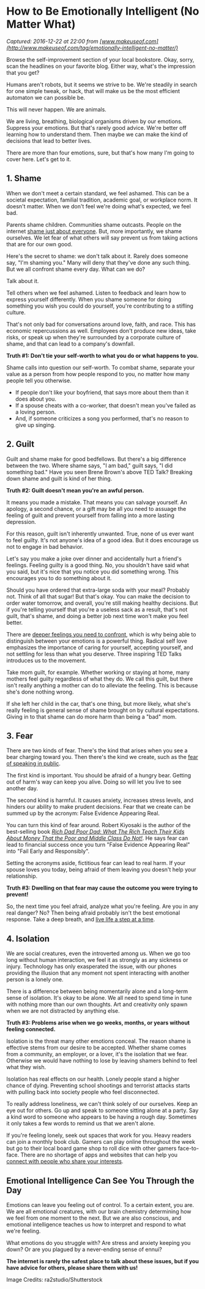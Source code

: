 # How to Be Emotionally Intelligent (No Matter What)

_Captured: 2016-12-22 at 22:00 from [www.makeuseof.com](http://www.makeuseof.com/tag/emotionally-intelligent-no-matter/)_

Browse the self-improvement section of your local bookstore. Okay, sorry, scan the headlines on your favorite blog. Either way, what's the impression that you get?

Humans aren't robots, but it seems we strive to be. We're steadily in search for one simple tweak, or hack, that will make us be the most efficient automaton we can possible be.

This will never happen. We are animals.

We are living, breathing, biological organisms driven by our emotions. Suppress your emotions. But that's rarely good advice. We're better off learning how to understand them. Then maybe we can make the kind of decisions that lead to better lives.

There are more than four emotions, sure, but that's how many I'm going to cover here. Let's get to it.

## 1\. Shame

When we don't meet a certain standard, we feel ashamed. This can be a societal expectation, familial tradition, academic goal, or workplace norm. It doesn't matter. When we don't feel we're doing what's expected, we feel bad.

Parents shame children. Communities shame outcasts. People on the internet [shame just about everyone](http://www.makeuseof.com/tag/fat-shaming-online-hate-fat-people/). But, more importantly, we shame ourselves. We let fear of what others will say prevent us from taking actions that are for our own good.

Here's the secret to shame: we don't talk about it. Rarely does someone say, "I'm shaming you." Many will deny that they've done any such thing. But we all confront shame every day. What can we do?

Talk about it.

Tell others when we feel ashamed. Listen to feedback and learn how to express yourself differently. When you shame someone for doing something you wish you could do yourself, you're contributing to a stifling culture.

That's not only bad for conversations around love, faith, and race. This has economic repercussions as well. Employees don't produce new ideas, take risks, or speak up when they're surrounded by a corporate culture of shame, and that can lead to a company's downfall.

**Truth #1: Don't tie your self-worth to what you do or what happens to you.**

Shame calls into question our self-worth. To combat shame, separate your value as a person from how people respond to you, no matter how many people tell you otherwise.

  * If people don't like your boyfriend, that says more about them than it does about you.
  * If a spouse cheats with a co-worker, that doesn't mean you've failed as a loving person.
  * And, if someone criticizes a song you performed, that's no reason to give up singing.

## 2\. Guilt

Guilt and shame make for good bedfellows. But there's a big difference between the two. Where shame says, "I am bad," guilt says, "I did something bad." Have you seen Brene Brown's above TED Talk? Breaking down shame and guilt is kind of her thing.

**Truth #2: Guilt doesn't mean you're an awful person.**

It means you made a mistake. That means you can salvage yourself. An apology, a second chance, or a gift may be all you need to assuage the feeling of guilt and prevent yourself from falling into a more lasting depression.

For this reason, guilt isn't inherently unwanted. True, none of us ever want to feel guilty. It's not anyone's idea of a good idea. But it does encourage us not to engage in bad behavior.

Let's say you make a joke over dinner and accidentally hurt a friend's feelings. Feeling guilty is a good thing. No, you shouldn't have said what you said, but it's nice that you notice you did something wrong. This encourages you to do something about it.

Should you have ordered that extra-large soda with your meal? Probably not. Think of all that sugar! But that's okay. You can make the decision to order water tomorrow, and overall, you're still making healthy decisions. But if you're telling yourself that you're a useless sack as a result, that's not guilt, that's shame, and doing a better job next time won't make you feel better.

There are [deeper feelings you need to confront](http://www.makeuseof.com/tag/ted-talks-understanding-power-radical-self-love/), which is why being able to distinguish between your emotions is a powerful thing. Radical self love emphasizes the importance of caring for yourself, accepting yourself, and not settling for less than what you deserve. Three inspiring TED Talks introduces us to the movement.

Take mom guilt, for example. Whether working or staying at home, many mothers feel guilty regardless of what they do. We call this guilt, but there isn't really anything a mother can do to alleviate the feeling. This is because she's done nothing wrong.

If she left her child in the car, that's one thing, but more likely, what she's really feeling is general sense of shame brought on by cultural expectations. Giving in to that shame can do more harm than being a "bad" mom.

## 3\. Fear

There are two kinds of fear. There's the kind that arises when you see a bear charging toward you. Then there's the kind we create, such as the [fear of speaking in public](http://www.makeuseof.com/tag/slay-8-public-speaking-demons-conquer-fear/).

The first kind is important. You should be afraid of a hungry bear. Getting out of harm's way can keep you alive. Doing so will let you live to see another day.

The second kind is harmful. It causes anxiety, increases stress levels, and hinders our ability to make prudent decisions. Fear that we create can be summed up by the acronym: False Evidence Appearing Real.

You can turn this kind of fear around. Robert Kiyosaki is the author of the best-selling book _[Rich Dad Poor Dad: What The Rich Teach Their Kids About Money That the Poor and Middle Class Do Not!](http://target.georiot.com/Proxy.ashx?TSID=15883&GR_URL=https%3A%2F%2Fwww.amazon.com%2FRich-Dad-Poor-Teach-Middle%2Fdp%2F1612680011&dtb=1)_. He says fear can lead to financial success once you turn "False Evidence Appearing Real" into "Fail Early and Responsibly".

Setting the acronyms aside, fictitious fear can lead to real harm. If your spouse loves you today, being afraid of them leaving you doesn't help your relationship.

**Truth #3: Dwelling on that fear may cause the outcome you were trying to prevent!**

So, the next time you feel afraid, analyze what you're feeling. Are you in any real danger? No? Then being afraid probably isn't the best emotional response. Take a deep breath, and [live life a step at a time](http://www.makeuseof.com/tag/have-fears-heres-how-to-conquer-them/).

## 4\. Isolation

We are social creatures, even the introverted among us. When we go too long without human interaction, we feel it as strongly as any sickness or injury. Technology has only exasperated the issue, with our phones providing the illusion that any moment not spent interacting with another person is a lonely one.

There is a difference between being momentarily alone and a long-term sense of isolation. It's okay to be alone. We all need to spend time in tune with nothing more than our own thoughts. Art and creativity only spawn when we are not distracted by anything else.

**Truth #3: Problems arise when we go weeks, months, or years without feeling connected.**

Isolation is the threat many other emotions conceal. The reason shame is effective stems from our desire to be accepted. Whether shame comes from a community, an employer, or a lover, it's the isolation that we fear. Otherwise we would have nothing to lose by leaving shamers behind to feel what they wish.

Isolation has real effects on our health. Lonely people stand a higher chance of dying. Preventing school shootings and terrorist attacks starts with pulling back into society people who feel disconnected.

To really address loneliness, we can't think solely of our ourselves. Keep an eye out for others. Go up and speak to someone sitting alone at a party. Say a kind word to someone who appears to be having a rough day. Sometimes it only takes a few words to remind us that we aren't alone.

If you're feeling lonely, seek out spaces that work for you. Heavy readers can join a monthly book club. Gamers can play online throughout the week but go to their local board game shop to roll dice with other gamers face-to-face. There are no shortage of apps and websites that can help you [connect with people who share your interests](http://www.makeuseof.com/tag/6-tools-find-awesome-people-similar-interests/).

## Emotional Intelligence Can See You Through the Day

Emotions can leave you feeling out of control. To a certain extent, you are. We are all emotional creatures, with our brain chemistry determining how we feel from one moment to the next. But we are also conscious, and emotional intelligence teaches us how to interpret and respond to what we're feeling.

What emotions do you struggle with? Are stress and anxiety keeping you down? Or are you plagued by a never-ending sense of ennui?

**The internet is rarely the safest place to talk about these issues, but if you have advice for others, please share them with us!**

Image Credits: ra2studio/Shutterstock
